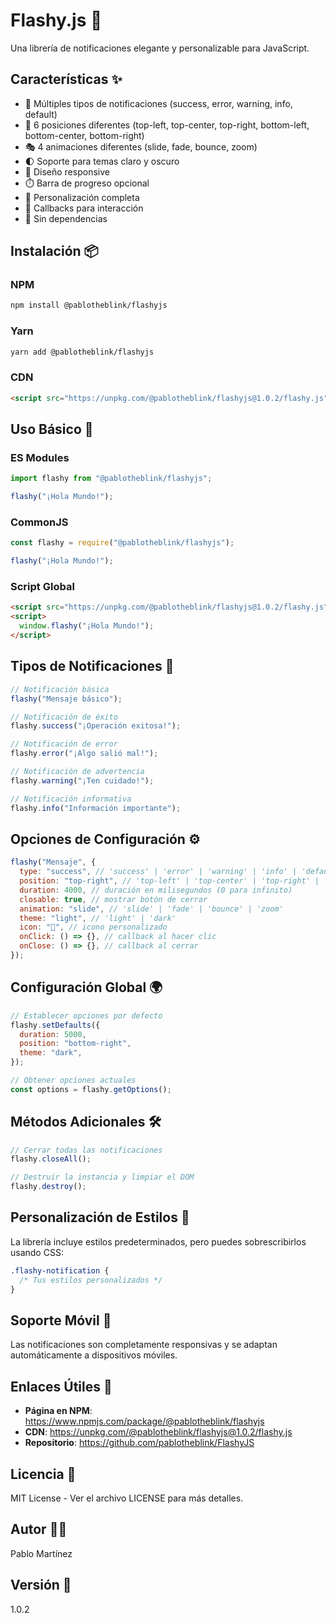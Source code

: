 # Flashy.js 🚀

Una librería de notificaciones elegante y personalizable para JavaScript.

## Características ✨

- 🎨 Múltiples tipos de notificaciones (success, error, warning, info, default)
- 🎯 6 posiciones diferentes (top-left, top-center, top-right, bottom-left, bottom-center, bottom-right)
- 🎭 4 animaciones diferentes (slide, fade, bounce, zoom)
- 🌓 Soporte para temas claro y oscuro
- 📱 Diseño responsive
- ⏱️ Barra de progreso opcional
- 🔄 Personalización completa
- 🎯 Callbacks para interacción
- 🚀 Sin dependencias

## Instalación 📦

### NPM

```bash
npm install @pablotheblink/flashyjs
```

### Yarn

```bash
yarn add @pablotheblink/flashyjs
```

### CDN

```html
<script src="https://unpkg.com/@pablotheblink/flashyjs@1.0.2/flashy.js"></script>
```

## Uso Básico 🚀

### ES Modules

```javascript
import flashy from "@pablotheblink/flashyjs";

flashy("¡Hola Mundo!");
```

### CommonJS

```javascript
const flashy = require("@pablotheblink/flashyjs");

flashy("¡Hola Mundo!");
```

### Script Global

```html
<script src="https://unpkg.com/@pablotheblink/flashyjs@1.0.2/flashy.js"></script>
<script>
  window.flashy("¡Hola Mundo!");
</script>
```

## Tipos de Notificaciones 🎨

```javascript
// Notificación básica
flashy("Mensaje básico");

// Notificación de éxito
flashy.success("¡Operación exitosa!");

// Notificación de error
flashy.error("¡Algo salió mal!");

// Notificación de advertencia
flashy.warning("¡Ten cuidado!");

// Notificación informativa
flashy.info("Información importante");
```

## Opciones de Configuración ⚙️

```javascript
flashy("Mensaje", {
  type: "success", // 'success' | 'error' | 'warning' | 'info' | 'default'
  position: "top-right", // 'top-left' | 'top-center' | 'top-right' | 'bottom-left' | 'bottom-center' | 'bottom-right'
  duration: 4000, // duración en milisegundos (0 para infinito)
  closable: true, // mostrar botón de cerrar
  animation: "slide", // 'slide' | 'fade' | 'bounce' | 'zoom'
  theme: "light", // 'light' | 'dark'
  icon: "🎉", // icono personalizado
  onClick: () => {}, // callback al hacer clic
  onClose: () => {}, // callback al cerrar
});
```

## Configuración Global 🌍

```javascript
// Establecer opciones por defecto
flashy.setDefaults({
  duration: 5000,
  position: "bottom-right",
  theme: "dark",
});

// Obtener opciones actuales
const options = flashy.getOptions();
```

## Métodos Adicionales 🛠️

```javascript
// Cerrar todas las notificaciones
flashy.closeAll();

// Destruir la instancia y limpiar el DOM
flashy.destroy();
```

## Personalización de Estilos 🎨

La librería incluye estilos predeterminados, pero puedes sobrescribirlos usando CSS:

```css
.flashy-notification {
  /* Tus estilos personalizados */
}
```

## Soporte Móvil 📱

Las notificaciones son completamente responsivas y se adaptan automáticamente a dispositivos móviles.

## Enlaces Útiles 🔗

- **Página en NPM**: https://www.npmjs.com/package/@pablotheblink/flashyjs
- **CDN**: https://unpkg.com/@pablotheblink/flashyjs@1.0.2/flashy.js
- **Repositorio**: https://github.com/pablotheblink/FlashyJS

## Licencia 📄

MIT License - Ver el archivo LICENSE para más detalles.

## Autor 👨‍💻

Pablo Martínez

## Versión 📌

1.0.2
